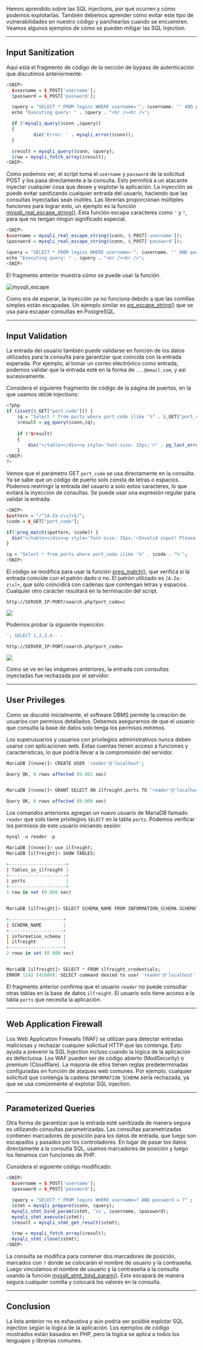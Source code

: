 Hemos aprendido sobre las SQL injections, por qué ocurren y cómo podemos explotarlas. También debemos aprender cómo evitar este tipo de vulnerabilidades en nuestro código y parchearlas cuando se encuentren. Veamos algunos ejemplos de cómo se pueden mitigar las SQL Injection.

---

## Input Sanitization

Aquí está el fragmento de código de la sección de bypass de autenticación que discutimos anteriormente:


```r
<SNIP>
  $username = $_POST['username'];
  $password = $_POST['password'];

  $query = "SELECT * FROM logins WHERE username='". $username. "' AND password = '" . $password . "';" ;
  echo "Executing query: " . $query . "<br /><br />";

  if (!mysqli_query($conn ,$query))
  {
          die('Error: ' . mysqli_error($conn));
  }

  $result = mysqli_query($conn, $query);
  $row = mysqli_fetch_array($result);
<SNIP>
```

Como podemos ver, el script toma el `username` y `password` de la solicitud POST y los pasa directamente a la consulta. Esto permitirá a un atacante inyectar cualquier cosa que desee y explotar la aplicación. La inyección se puede evitar sanitizando cualquier entrada del usuario, haciendo que las consultas inyectadas sean inútiles. Las librerías proporcionan múltiples funciones para lograr esto, un ejemplo es la función [mysqli_real_escape_string()](https://www.php.net/manual/en/mysqli.real-escape-string.php). Esta función escapa caracteres como `'` y `"`, para que no tengan ningún significado especial.


```r
<SNIP>
$username = mysqli_real_escape_string($conn, $_POST['username']);
$password = mysqli_real_escape_string($conn, $_POST['password']);

$query = "SELECT * FROM logins WHERE username='". $username. "' AND password = '" . $password . "';" ;
echo "Executing query: " . $query . "<br /><br />";
<SNIP>
```

El fragmento anterior muestra cómo se puede usar la función.

![mysqli_escape](https://academy.hackthebox.com/storage/modules/33/mysqli_escape.png)

Como era de esperar, la inyección ya no funciona debido a que las comillas simples están escapadas. Un ejemplo similar es [pg_escape_string()](https://www.php.net/manual/en/function.pg-escape-string.php) que se usa para escapar consultas en PostgreSQL.

---

## Input Validation

La entrada del usuario también puede validarse en función de los datos utilizados para la consulta para garantizar que coincida con la entrada esperada. Por ejemplo, al tomar un correo electrónico como entrada, podemos validar que la entrada esté en la forma de `...@email.com`, y así sucesivamente.

Considera el siguiente fragmento de código de la página de puertos, en la que usamos `UNION` injections:


```r
<?php
if (isset($_GET["port_code"])) {
	$q = "Select * from ports where port_code ilike '%" . $_GET["port_code"] . "%'";
	$result = pg_query($conn,$q);
    
	if (!$result)
	{
   		die("</table></div><p style='font-size: 15px;'>" . pg_last_error($conn). "</p>");
	}
<SNIP>
?>
```

Vemos que el parámetro GET `port_code` se usa directamente en la consulta. Ya se sabe que un código de puerto solo consta de letras o espacios. Podemos restringir la entrada del usuario a solo estos caracteres, lo que evitará la inyección de consultas. Se puede usar una expresión regular para validar la entrada:


```r
<SNIP>
$pattern = "/^[A-Za-z\s]+$/";
$code = $_GET["port_code"];

if(!preg_match($pattern, $code)) {
  die("</table></div><p style='font-size: 15px;'>Invalid input! Please try again.</p>");
}

$q = "Select * from ports where port_code ilike '%" . $code . "%'";
<SNIP>
```

El código se modifica para usar la función [preg_match()](https://www.php.net/manual/en/function.preg-match.php), que verifica si la entrada coincide con el patrón dado o no. El patrón utilizado es `[A-Za-z\s]+`, que solo coincidirá con cadenas que contengan letras y espacios. Cualquier otro carácter resultará en la terminación del script.

`http://SERVER_IP:PORT/search.php?port_code=c`

![](https://academy.hackthebox.com/storage/modules/33/postgres_copy_write.png)

Podemos probar la siguiente inyección:


```r
'; SELECT 1,2,3,4-- -
```

`http://SERVER_IP:PORT/search.php?port_code=`

![](https://academy.hackthebox.com/storage/modules/33/postgres_copy_write.png)

Como se ve en las imágenes anteriores, la entrada con consultas inyectadas fue rechazada por el servidor.

---

## User Privileges

Como se discutió inicialmente, el software DBMS permite la creación de usuarios con permisos detallados. Debemos asegurarnos de que el usuario que consulta la base de datos solo tenga los permisos mínimos.

Los superusuarios y usuarios con privilegios administrativos nunca deben usarse con aplicaciones web. Estas cuentas tienen acceso a funciones y características, lo que podría llevar a la compromisión del servidor.



```r
MariaDB [(none)]> CREATE USER 'reader'@'localhost';

Query OK, 0 rows affected (0.002 sec)


MariaDB [(none)]> GRANT SELECT ON ilfreight.ports TO 'reader'@'localhost' IDENTIFIED BY 'p@ssw0Rd!!';

Query OK, 0 rows affected (0.000 sec)
```

Los comandos anteriores agregan un nuevo usuario de MariaDB llamado `reader` que solo tiene privilegios `SELECT` en la tabla `ports`. Podemos verificar los permisos de este usuario iniciando sesión:



```r
mysql -u reader -p

MariaDB [(none)]> use ilfreight;
MariaDB [ilfreight]> SHOW TABLES;

+---------------------+
| Tables_in_ilfreight |
+---------------------+
| ports               |
+---------------------+
1 row in set (0.000 sec)


MariaDB [ilfreight]> SELECT SCHEMA_NAME FROM INFORMATION_SCHEMA.SCHEMATA;

+--------------------+
| SCHEMA_NAME        |
+--------------------+
| information_schema |
| ilfreight          |
+--------------------+
2 rows in set (0.000 sec)


MariaDB [ilfreight]> SELECT * FROM ilfreight.credentials;
ERROR 1142 (42000): SELECT command denied to user 'reader'@'localhost' for table 'credentials'
```

El fragmento anterior confirma que el usuario `reader` no puede consultar otras tablas en la base de datos `ilfreight`. El usuario solo tiene acceso a la tabla `ports` que necesita la aplicación.

---

## Web Application Firewall

Los Web Application Firewalls (WAF) se utilizan para detectar entradas maliciosas y rechazar cualquier solicitud HTTP que las contenga. Esto ayuda a prevenir la SQL Injection incluso cuando la lógica de la aplicación es defectuosa. Los WAF pueden ser de código abierto (ModSecurity) o premium (Cloudflare). La mayoría de ellos tienen reglas predeterminadas configuradas en función de ataques web comunes. Por ejemplo, cualquier solicitud que contenga la cadena `INFORMATION_SCHEMA` sería rechazada, ya que se usa comúnmente al explotar SQL injection.

---

## Parameterized Queries

Otra forma de garantizar que la entrada esté sanitizada de manera segura es utilizando consultas parametrizadas. Las consultas parametrizadas contienen marcadores de posición para los datos de entrada, que luego son escapados y pasados por los controladores. En lugar de pasar los datos directamente a la consulta SQL, usamos marcadores de posición y luego los llenamos con funciones de PHP.

Considera el siguiente código modificado:


```r
<SNIP>
  $username = $_POST['username'];
  $password = $_POST['password'];

  $query = "SELECT * FROM logins WHERE username=? AND password = ?" ;
  $stmt = mysqli_prepare($conn, $query);
  mysqli_stmt_bind_param($stmt, 'ss', $username, $password);
  mysqli_stmt_execute($stmt);
  $result = mysqli_stmt_get_result($stmt);

  $row = mysqli_fetch_array($result);
  mysqli_stmt_close($stmt);
<SNIP>
```

La consulta se modifica para contener dos marcadores de posición, marcados con `?` donde se colocarán el nombre de usuario y la contraseña. Luego vinculamos el nombre de usuario y la contraseña a la consulta usando la función [mysqli_stmt_bind_param()](https://www.php.net/manual/en/mysqli-stmt.bind-param.php). Esto escapará de manera segura cualquier comilla y colocará los valores en la consulta.

---

## Conclusion

La lista anterior no es exhaustiva y aún podría ser posible explotar SQL injection según la lógica de la aplicación. Los ejemplos de código mostrados están basados en PHP, pero la lógica se aplica a todos los lenguajes y librerías comunes.